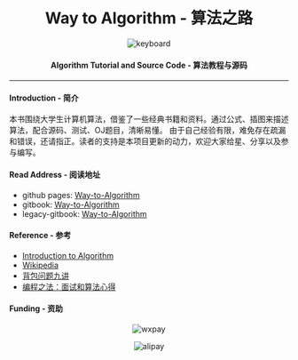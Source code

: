 <h1 align="center">Way to Algorithm - 算法之路</h1>

<p align="center">
<img src="https://raw.githubusercontent.com/linrongbin16/Way-to-Algorithm/master/docs/res/keyboard.jpg" alt="keyboard">
</p>

<h4 align="center">Algorithm Tutorial and Source Code - 算法教程与源码</h4>

--------

#### Introduction - 简介

本书围绕大学生计算机算法，借鉴了一些经典书籍和资料。通过公式、插图来描述算法，配合源码、测试、OJ题目，清晰易懂。
由于自己经验有限，难免存在疏漏和错误，还请指正。读者的支持是本项目更新的动力，欢迎大家给星、分享以及参与编写。

#### Read Address - 阅读地址

* github pages: [Way-to-Algorithm](https://linrongbin16.github.io/Way-to-Algorithm/)
* gitbook: [Way-to-Algorithm](https://linrongbin16.gitbook.io/gitbook-way-to-algorithm/)
* legacy-gitbook: [Way-to-Algorithm](https://linrongbin16.gitbooks.io/way-to-algorithm/content/)

#### Reference - 参考

* [Introduction to Algorithm](https://www.google.com/search?q=Introduction+to+Algorithms+3rd+Edition+pdf)
* [Wikipedia](https://www.wikipedia.org/)
* [背包问题九讲](https://www.kancloud.cn/kancloud/pack/70124)
* [编程之法：面试和算法心得](https://github.com/julycoding/The-Art-Of-Programming-By-July)

#### Funding - 资助

<p align="center">
<img src="https://raw.githubusercontent.com/linrongbin16/Way-to-Algorithm/master/docs/res/wxpay.jpg" alt="wxpay">
</p>
<p align="center">
<img src="https://raw.githubusercontent.com/linrongbin16/Way-to-Algorithm/master/docs/res/alipay.jpg" alt="alipay">
</p>

